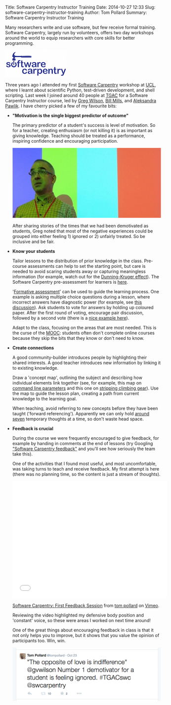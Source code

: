 Title: Software Carpentry Instructor Training
Date: 2014-10-27 12:33
Slug: software-carpentry-instructor-training
Author: Tom Pollard
Summary: Software Carpentry Instructor Training

<meta name="twitter:card" content="photo" />
<meta name="twitter:site" content="@tompollard" />
<meta name="twitter:title" content="Software Carpentry Instructor Training" />
<meta name="twitter:description" content="Software Carpentry equips researchers with skills for better programming" />
<meta name="twitter:image" content="http://tomp.io/images/2014-10-27_greg_wilson.jpg" />
<meta name="twitter:url" content="http://tomp.io/software-carpentry-instructor-training" />

Many researchers write and use software, but few receive formal training. Software Carpentry, largely run by volunteers, offers two day workshops around the world to equip researchers with core skills for better programming. 

![Software Carpentry Logo](images/2014-10-27_software_carpentry_logo.jpg)

Three years ago I attended my first [Software Carpentry](http://software-carpentry.org/) workshop at [UCL](http://www.ucl.ac.uk/), where I learnt about scientific Python, test-driven development, and shell scripting. Last week I joined around 40 people at [TGAC](http://www.tgac.ac.uk/) for a Software Carpentry Instructor course, led by [Greg Wilson](https://twitter.com/gvwilson), [Bill Mills](https://twitter.com/billdoesphysics), and [Aleksandra Pawlik](https://twitter.com/aleksandrana). I have cherry picked a few of my favourite bits:

* __"Motivation is the single biggest predictor of outcome"__

    The primary predictor of a student's success is level of motivation. So for a teacher, creating enthusiasm (or not killing it) is as important as giving knowledge. Teaching should be treated as a performance, inspiring confidence and encouraging participation.

    ![Greg Wilson](images/2014-10-27_greg_wilson.jpg)

    After sharing stories of the times that we had been demotivated as students, Greg noted that most of the negative experiences could be grouped into either feeling 1) ignored or 2) unfairly treated. So be inclusive and be fair.

* __Know your students__

    Tailor lessons to the distribution of prior knowledge in the class. Pre-course assessments can help to set the starting point, but care is needed to avoid scaring students away or capturing meaningless information (for example, watch out for the [Dunning-Kruger effect](http://en.wikipedia.org/wiki/Dunning%E2%80%93Kruger_effect)). The Software Carpentry pre-assessment for learners is [here](http://software-carpentry.org/workshops/assess/pre-learner.html).

    '[Formative assessment](http://en.wikipedia.org/wiki/Formative_assessment)' can be used to guide the learning process. One example is asking multiple choice questions during a lesson, where incorrect answers have diagnostic power (for example, see [this discussion](http://teaching.software-carpentry.org/2013/02/06/2-4-multiple-choice-questions-unix-and-python/)). Ask students to vote for answers by holding up coloured paper. After the first round of voting, encourage pair discussion, followed by a second vote (there is a [nice example here](https://www.youtube.com/watch?v=2LbuoxAy56o)).

    Adapt to the class, focusing on the areas that are most needed. This is the curse of the [MOOC](http://en.wikipedia.org/wiki/Massive_open_online_course): students often don't complete online courses because they skip the bits that they know or don't need to know.

* __Create connections__

    A good community-builder introduces people by highlighting their shared interests. A good teacher introduces new information by linking it to existing knowledge. 

    Draw a 'concept map', outlining the subject and describing how individual elements link together (see, for example, this map on [command line parameters](http://teaching.software-carpentry.org/wp-content/uploads/2013/03/20130326_Concept_map_Command_Line_Parameters_Steven_Koenig_revised.jpg) and this one on [stripping climbing gear](http://teaching.software-carpentry.org/wp-content/uploads/2014/06/Climbing_Anchor_Checks.jpg)). Use the map to guide the lesson plan, creating a path from current knowledge to the learning goal. 

    When teaching, avoid referring to new concepts before they have been taught ('forward referencing'). Apparently we can only hold [around seven](http://en.wikipedia.org/wiki/The_Magical_Number_Seven,_Plus_or_Minus_Two) temporary thoughts at a time, so don't waste head space.

* __Feedback is crucial__

    During the course we were frequently encouraged to give feedback, for example by handing in comments at the end of lessons (try Googling ["Software Carpentry feedback"](https://www.google.co.uk/search?q=software+carpentry+feedback&ie=utf-8&oe=utf-8&aq=t&rls=org.mozilla:en-US:official&client=firefox-a&channel=sb&gfe_rd=cr&ei=SzlOVJL1BdHH8geH4oGoBg#rls=org.mozilla:en-US:official&channel=sb&q=Software+Carpentry+feedback) and you'll see how seriously the team take this). 

    One of the activities that I found most useful, and most uncomfortable, was taking turns to teach and receive feedback. My first attempt is here (there was no planning time, so the content is just a stream of thoughts). 

    <iframe src="//player.vimeo.com/video/110147368" width="500" height="375" frameborder="0" webkitallowfullscreen mozallowfullscreen allowfullscreen></iframe> <p><a href="http://vimeo.com/110147368">Software Carpentry: First Feedback Session</a> from <a href="http://vimeo.com/tompollard">tom pollard</a> on <a href="https://vimeo.com">Vimeo</a>.</p>

    Reviewing the video highlighted my defensive body position and 'constant' voice, so these were areas I worked on next time around!

    One of the great things about encouraging feedback in class is that it not only helps you to improve, but it shows that you value the opinion of participants too. Win, win.

    ![Opposite of love is indifference](images/2014-10-27_opposite_of_love.png)

    <!-- 
    <video width="320" height="240" controls>
    <source src="images/2014-10-27_firstone.mp4" type="video/mp4">
    Your browser does not support the video tag.
    </video> -->
    
